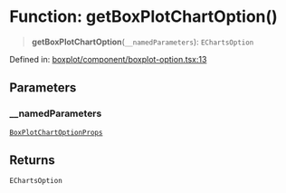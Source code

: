 # Function: getBoxPlotChartOption()

> **getBoxPlotChartOption**(`__namedParameters`): `EChartsOption`

Defined in: [boxplot/component/boxplot-option.tsx:13](https://github.com/GeoDaCenter/openassistant/blob/1b6e044b8153114911daa09cb063c51a2d620732/packages/echarts/src/boxplot/component/boxplot-option.tsx#L13)

## Parameters

### \_\_namedParameters

[`BoxPlotChartOptionProps`](../type-aliases/BoxPlotChartOptionProps.md)

## Returns

`EChartsOption`
